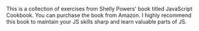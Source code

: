 This is a collection of exercises from Shelly Powers' book titled JavaScript Cookbook. You can purchase the book from Amazon. I highly recommend this book to maintain your JS skills sharp and learn valuable parts of JS.